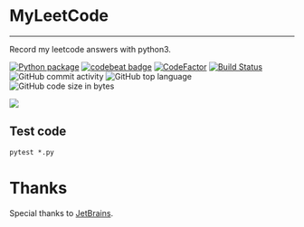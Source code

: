 # MyLeetCode
---
Record my leetcode answers with python3.

[![Python package](https://github.com/Jiezhi/myleetcode/actions/workflows/pythonpackage.yml/badge.svg?branch=master)](https://github.com/Jiezhi/myleetcode/actions/workflows/pythonpackage.yml)
[![codebeat badge](https://codebeat.co/badges/554f0e1f-44aa-4eef-92e2-41ab42eeec59)](https://codebeat.co/projects/github-com-jiezhi-myleetcode-master)
[![CodeFactor](https://www.codefactor.io/repository/github/jiezhi/myleetcode/badge)](https://www.codefactor.io/repository/github/jiezhi/myleetcode) [![Build Status](https://travis-ci.org/Jiezhi/myleetcode.svg?branch=master)](https://travis-ci.org/Jiezhi/myleetcode) ![GitHub commit activity](https://img.shields.io/github/commit-activity/m/Jiezhi/myleetcode)  ![GitHub top language](https://img.shields.io/github/languages/top/Jiezhi/myleetcode) ![GitHub code size in bytes](https://img.shields.io/github/languages/code-size/Jiezhi/myleetcode)

[![](https://stats.justsong.cn/api/leetcode/?username=Jiezhi)](https://leetcode.com/Jiezhi/)

## Test code

`pytest *.py`

# Thanks

Special thanks to [JetBrains](https://jb.gg/OpenSource).